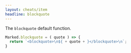 ```yaml
---
layout: cheats/item
headline: blockquote
---
```


The `blockquote` default function.

```js
Marked.blockquote = ( quote ) => {
  return `<blockquote>\n${ + quote + }</blockquote>\n`;
}
```
